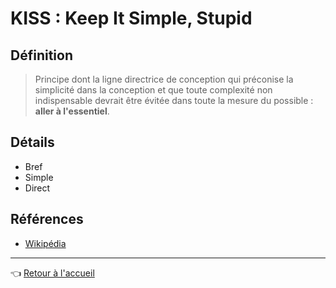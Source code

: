 # KISS : Keep It Simple, Stupid

## Définition

> Principe dont la ligne directrice de conception qui préconise la simplicité dans la conception et que toute complexité non indispensable devrait être évitée dans toute la mesure du possible : **aller à l'essentiel**.

## Détails

* Bref
* Simple
* Direct

## Références

* [Wikipédia](https://fr.wikipedia.org/wiki/Principe_KISS)

---
:point_left: [Retour à l'accueil](README.md)
